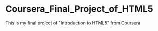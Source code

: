 # Coursera_Final_Project_of_HTML5

This is my final project of "Introduction to HTML5" from Coursera
